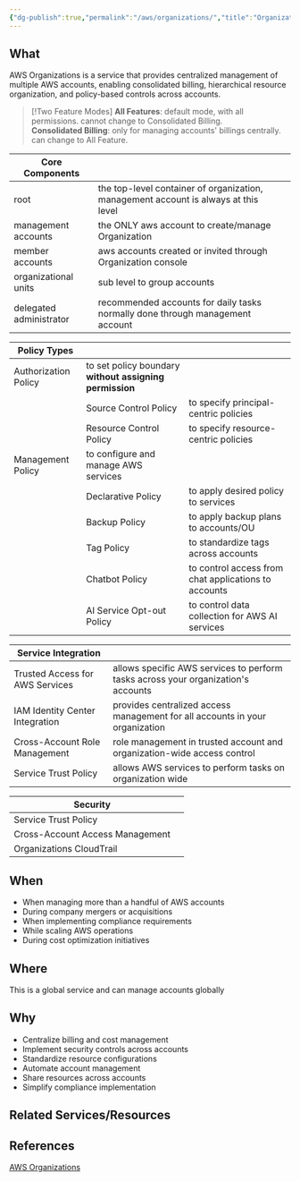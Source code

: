 ```yaml
---
{"dg-publish":true,"permalink":"/aws/organizations/","title":"Organizations"}
---
```



## What
AWS Organizations is a service that provides centralized management of multiple AWS accounts, enabling consolidated billing, hierarchical resource organization, and policy-based controls across accounts.

>[!Two Feature Modes]
>**All Features**: default mode, with all permissions. cannot change to Consolidated Billing. \
>**Consolidated Billing**: only for managing accounts' billings centrally. can change to All Feature. 


| **Core Components**     |                                                                                     |     |
| ----------------------- | ----------------------------------------------------------------------------------- | --- |
| root                    | the top-level container of organization, management account is always at this level |     |
| management accounts     | the ONLY aws account to create/manage Organization                                  |     |
| member accounts         | aws accounts created or invited through Organization console                        |     |
| organizational units    | sub level to group accounts                                                         |     |
| delegated administrator | recommended accounts for daily tasks normally done through management account       |     |

| **Policy Types**     |                                                         |                                                      |
| -------------------- | ------------------------------------------------------- | ---------------------------------------------------- |
| Authorization Policy | to set policy boundary **without assigning permission** |                                                      |
|                      | Source Control Policy                                   | to specify principal-centric policies                |
|                      | Resource Control Policy                                 | to specify resource-centric policies                 |
| Management Policy    | to configure and manage AWS services                    |                                                      |
|                      | Declarative Policy                                      | to apply desired policy to services                  |
|                      | Backup Policy                                           | to apply backup plans to accounts/OU                 |
|                      | Tag Policy                                              | to standardize tags across accounts                  |
|                      | Chatbot Policy                                          | to control access from chat applications to accounts |
|                      | AI Service Opt-out Policy                               | to control data collection for AWS AI services       |

| **Service Integration**         |                                                                                   |
| ------------------------------- | --------------------------------------------------------------------------------- |
| Trusted Access for AWS Services | allows specific AWS services to perform tasks across your organization's accounts |
| IAM Identity Center Integration | provides centralized access management for all accounts in your organization      |
| Cross-Account Role Management   | role management in trusted account and organization-wide access control           |
| Service Trust Policy            | allows AWS services to perform tasks on organization wide                         |


| Security                        |     |
| ------------------------------- | --- |
| Service Trust Policy            |     |
| Cross-Account Access Management |     |
| Organizations CloudTrail        |     |


## When
- When managing more than a handful of AWS accounts
- During company mergers or acquisitions
- When implementing compliance requirements
- While scaling AWS operations
- During cost optimization initiatives

## Where
This is a global service and can manage accounts globally

## Why
- Centralize billing and cost management
- Implement security controls across accounts
- Standardize resource configurations
- Automate account management
- Share resources across accounts
- Simplify compliance implementation

## Related Services/Resources

  
## References

[AWS Organizations](https://docs.aws.amazon.com/organizations/latest/userguide/orgs_introduction.html)
